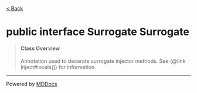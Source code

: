 [< Back](../README.md)
# public interface Surrogate Surrogate #
>#### Class Overview ####
>Annotation used to decorate surrogate injector methods. See
 {@link Inject#locals()} for information.

---
Powered by [MDDocs](https://github.com/VRCube/MDDocs)